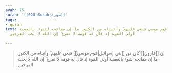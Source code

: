 ```yaml
---
ayah: 76
surah: '[[028-Surah|سورة]]'
tags:
- quran
text: إن قارون كان من قوم موسى فبغى عليهم ۖ وآتيناه من الكنوز ما إن مفاتحه لتنوء بالعصبة
  أولي القوة إذ قال له قومه لا تفرح ۖ إن الله لا يحب الفرحين

---
```

> إن [[قارون]] كان من [[بني إسرائيل|قوم موسى]] فبغى عليهم ۖ وآتيناه من الكنوز ما إن مفاتحه لتنوء بالعصبة أولي القوة إذ قال له قومه لا تفرح ۖ إن الله لا يحب الفرحين
